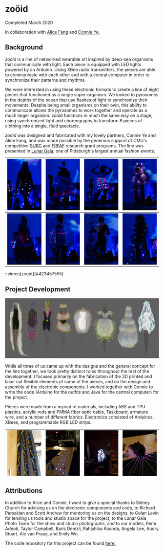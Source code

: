 # zoöid

Completed March 2020

In collaboration with [Alice Fang](https://www.alicefang.me/) and [Connie Ye](https://connieye.com/).

## Background

*zoöid* is a line of networked wearable art inspired by deep-sea organisms that communicate with light. Each piece is equipped with LED lights powered by an Arduino. Using XBee radio transmitters, the pieces are able to communicate with each other and with a central computer in order to synchronize their patterns and rhythms.

We were interested in using these electronic formats to create a line of eight pieces that functioned as a single super-organism. We looked to pyrosomes in the depths of the ocean that use flashes of light to synchronize their movements. Despite being small organisms on their own, this ability to communicate allows the pyrosomes to work together and operate as a much larger organism. zoöid functions in much the same way on a stage, using synchronized light and choreography to transform 8 pieces of clothing into a single, fluid spectacle.

*zoöid* was designed and fabricated with my lovely partners, Connie Ye and Alice Fang, and was made possible by the generous support of CMU's competitive [SURG](https://www.cmu.edu/uro/academic-research/SURG/index.html#surg) and [FRFAF](https://studioforcreativeinquiry.org/grants) research grant programs. The line was presented in [Lunar Gala](https://www.lunargala.org), one of Pittsburgh's largest annual fashion events.

| ![outfit 1](/content/zooid/images/look01.png "outfit 1") | ![outfit 2](/content/zooid/images/look02.png "outfit 2") | ![outfit 3](/content/zooid/images/look03.png "outfit 3") | ![outfit 4](/content/zooid/images/look04.png "outfit 4") |
| ----- | ----- | ----- | ----- |
| ![outfit 5](/content/zooid/images/look05.png "outfit 5") | ![outfit 6](/content/zooid/images/look06.png "outfit 6") | ![outfit 7](/content/zooid/images/look07.png "outfit 7") | ![outfit 8](/content/zooid/images/look08.png "outfit 8") |

::vimeo[zooid]{#423457555}

## Project Development

![sketches](/content/zooid/images/sketchDark.jpg "sketches")

While all three of us came up with the designs and the general concept for the line together, we took pretty distinct roles throughout the rest of the development. I focused primarily on the fabrication of the 3D printed and laser cut flexible elements of some of the pieces, and on the design and assembly of the electronic components. I worked together with Connie to write the code (Arduino for the outfits and Java for the central computer) for the project.

Pieces were made from a myriad of materials, including ABS and TPU plastics, acrylic rods and PMMA fiber optic cable, Taskboard, armature wire, and a number of different fabrics. Electronics consisted of Arduinos, XBees, and programmable RGB LED strips.

| ![process 1](/content/zooid/images/process01.jpg "process 1") | ![process 2](/content/zooid/images/process02.jpg "process 2") | ![process 3](/content/zooid/images/process03.jpg "process 3") | ![process 4](/content/zooid/images/process04.jpg "process 4") |
| ----- | ----- | ----- | ----- |

## Attributions

In addition to Alice and Connie, I want to give a special thanks to Sidney Church for advising us on the electronic components and code, to Richard Parsakian and Scott Andrew for mentoring us on the designs, to Golan Levin for lending us tools and studio space for the project, to the Lunar Gala Photo Team for the show and studio photographs, and to our models, Remi Adeoti, Taylor Campbell, Baris Denizli, Rahjshiba Koanda, Angela Lee, Audry Stuart, Ale van Praag, and Emily Wu.

The code repository for this project can be found [here.](https://github.com/pitworker/lg2020)